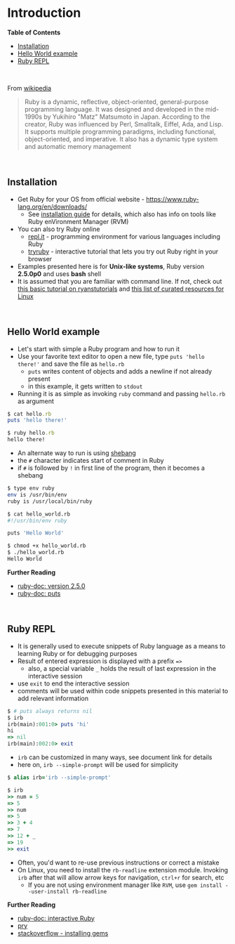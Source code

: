 # <a name="introduction"></a>Introduction

**Table of Contents**

* [Installation](#installation)
* [Hello World example](#hello-world-example)
* [Ruby REPL](#ruby-repl)

<br>

From [wikipedia](https://en.wikipedia.org/wiki/Ruby_(programming_language))

>Ruby is a dynamic, reflective, object-oriented, general-purpose programming language. It was designed and developed in the mid-1990s by Yukihiro "Matz" Matsumoto in Japan. According to the creator, Ruby was influenced by Perl, Smalltalk, Eiffel, Ada, and Lisp. It supports multiple programming paradigms, including functional, object-oriented, and imperative. It also has a dynamic type system and automatic memory management

<br>

## <a name="installation"></a>Installation

* Get Ruby for your OS from official website - https://www.ruby-lang.org/en/downloads/
    * See [installation guide](https://www.ruby-lang.org/en/documentation/installation/) for details, which also has info on tools like Ruby enVironment Manager (RVM)
* You can also try Ruby online
    * [repl.it](https://repl.it/) - programming environment for various languages including Ruby
    * [tryruby](http://tryruby.org/) - interactive tutorial that lets you try out Ruby right in your browser
* Examples presented here is for **Unix-like systems**, Ruby version **2.5.0p0** and uses **bash** shell
* It is assumed that you are familiar with command line. If not, check out [this basic tutorial on ryanstutorials](https://ryanstutorials.net/linuxtutorial/) and [this list of curated resources for Linux](https://github.com/learnbyexample/scripting_course/blob/master/Linux_curated_resources.md)

<br>

## <a name="hello-world-example"></a>Hello World example

* Let's start with simple a Ruby program and how to run it
* Use your favorite text editor to open a new file, type `puts 'hello there!'` and save the file as `hello.rb`
    * `puts` writes content of objects and adds a newline if not already present
    * in this example, it gets written to `stdout`
* Running it is as simple as invoking `ruby` command and passing `hello.rb` as argument

```ruby
$ cat hello.rb
puts 'hello there!'

$ ruby hello.rb
hello there!
```

* An alternate way to run is using [shebang](https://en.wikipedia.org/wiki/Shebang_(Unix))
* the `#` character indicates start of comment in Ruby
* if `#` is followed by `!` in first line of the program, then it becomes a shebang

```bash
$ type env ruby
env is /usr/bin/env
ruby is /usr/local/bin/ruby

$ cat hello_world.rb
#!/usr/bin/env ruby

puts 'Hello World'

$ chmod +x hello_world.rb
$ ./hello_world.rb
Hello World
```

**Further Reading**

* [ruby-doc: version 2.5.0](https://ruby-doc.org/core-2.5.0/)
* [ruby-doc: puts](https://ruby-doc.org/core-2.5.0/IO.html#method-i-puts)

<br>

## <a name="ruby-repl"></a>Ruby REPL

* It is generally used to execute snippets of Ruby language as a means to learning Ruby or for debugging purposes
* Result of entered expression is displayed with a prefix `=>`
    * also, a special variable `_` holds the result of last expression in the interactive session
* use `exit` to end the interactive session
* comments will be used within code snippets presented in this material to add relevant information

```ruby
$ # puts always returns nil
$ irb
irb(main):001:0> puts 'hi'     
hi
=> nil
irb(main):002:0> exit
```

* `irb` can be customized in many ways, see document link for details
* here on, `irb --simple-prompt` will be used for simplicity

```ruby
$ alias irb='irb --simple-prompt'

$ irb
>> num = 5
=> 5
>> num
=> 5
>> 3 + 4
=> 7
>> 12 + _
=> 19
>> exit
```

* Often, you'd want to re-use previous instructions or correct a mistake
* On Linux, you need to install the `rb-readline` extension module. Invoking `irb` after that will allow arrow keys for navigation, `ctrl+r` for search, etc
    * If you are not using environment manager like `RVM`, use `gem install --user-install rb-readline`

**Further Reading**

* [ruby-doc: interactive Ruby](https://ruby-doc.org/stdlib-2.5.0/libdoc/irb/rdoc/IRB.html)
* [pry](https://github.com/pry/pry)
* [stackoverflow - installing gems](https://stackoverflow.com/questions/2119064/sudo-gem-install-or-gem-install-and-gem-locations)

